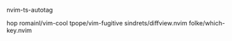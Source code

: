 
nvim-ts-autotag

hop 
romainl/vim-cool
tpope/vim-fugitive
sindrets/diffview.nvim
folke/which-key.nvim
